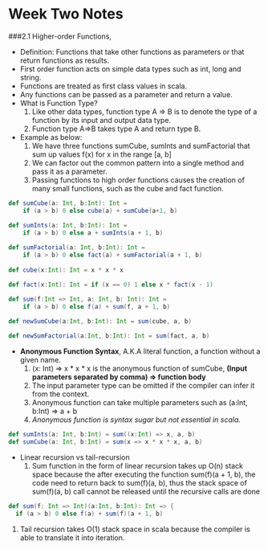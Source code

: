 # <a> Week Two Notes </a>


###2.1 Higher-order Functions, 
* Definition: Functions that take other functions as parameters or that return functions as results.
* First order function acts on simple data types such as int, long and string.
* Functions are treated as first class values in scala.
* Any functions can be passed as a parameter and return a value.
* What is Function Type? 
  1. Like other data types, function type A => B is to denote the type of a function by its input and output data type.
  2. Function type A=>B takes type A and return type B.
* Example as below:
  1. We have three functions sumCube, sumInts and sumFactorial that sum up values f(x) for x in the range [a, b]
  2. We can factor out the common pattern into a single method and pass it as a parameter.
  3. Passing functions to high order functions causes the creation of many small functions, such as the cube and fact function.
```scala
def sumCube(a: Int, b:Int): Int = 
    if (a > b) 0 else cube(a) + sumCube(a+1, b)

def sumInts(a: Int, b:Int): Int = 
    if (a > b) 0 else a + sumInts(a + 1, b)
    
def sumFactorial(a: Int, b:Int): Int = 
    if (a > b) 0 else fact(a) + sumFactorial(a + 1, b)
    
def cube(x:Int): Int = x * x * x

def fact(x:Int): Int = if (x == 0) 1 else x * fact(x - 1)

def sum(f:Int => Int, a: Int, b: Int): Int = 
    if (a > b) 0 else f(a) + sum(f, a + 1, b)
    
def newSumCube(a:Int, b:Int): Int = sum(cube, a, b)

def newSumFactorial(a:Int, b:Int): Int = sum(fact, a, b)
```
* **Anonymous Function Syntax**, A.K.A literal function, a function without a given name.
  1. (x: Int) => x * x * x is the anonymous function of sumCube, **(Input parameters separated by comma) => function body** 
  2. The input parameter type can be omitted if the compiler can infer it from the context. 
  3. Anonymous function can take multiple parameters such as (a:Int, b:Int) => a + b
  4. _Anonymous function is syntax sugar but not essential in scala._
```scala
def sumInts(a: Int, b:Int) = sum((x:Int) => x, a, b)
def sumCube(a: Int, b:Int) = sum(x => x * x * x, a, b)
```
* Linear recursion vs tail-recursion 
  1. Sum function in the form of linear recursion takes up O(n) stack space because the after executing the function sum(f)(a + 1, b), the code need to return back to sum(f)(a, b), thus the stack space of  sum(f)(a, b) call cannot be released until the recursive calls are done
```scala
def sum(f: Int => Int)(a:Int, b:Int): Int => {
  if (a > b) 0 else f(a) + sum(f)(a + 1, b)
```
  1. Tail recursion takes O(1) stack space in scala because the compiler is able to translate it into iteration.
